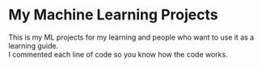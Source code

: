 #  My Machine Learning Projects
This is my ML projects for my learning and people who want to use it as a learning guide. <br />
I commented each line of code so you know how the code works.
